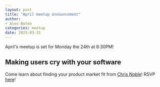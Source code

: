 ```yaml
---
layout: post
title: "April meetup announcement"
author:
- Alex Boten
categories: meetup
date: 2023-03-31
---
```


April's meetup is set for Monday the 24th at 6:30PM!

## Making users cry with your software

Come learn about finding your product market fit from [Chris Noble](https://www.linkedin.com/in/noblezilla)! RSVP [here](https://www.meetup.com/squamishtech/events/292590991)!
